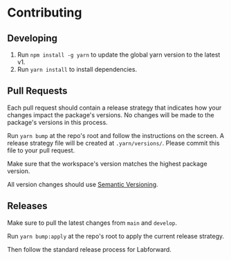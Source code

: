 # Contributing

## Developing

1. Run `npm install -g yarn` to update the global yarn version to the latest v1.
2. Run `yarn install` to install dependencies.

## Pull Requests

Each pull request should contain a release strategy that indicates how your changes impact the package's versions. No changes will be made to the package's versions in this process.

Run `yarn bump` at the repo's root and follow the instructions on the screen. A release strategy file will be created at `.yarn/versions/`. Please commit this file to your pull request.

Make sure that the workspace's version matches the highest package version.

All version changes should use [Semantic Versioning](https://semver.org/).

## Releases

Make sure to pull the latest changes from `main` and `develop`.

Run `yarn bump:apply` at the repo's root to apply the current release strategy.

Then follow the standard release process for Labforward.
